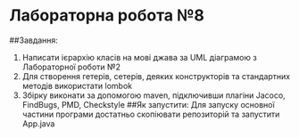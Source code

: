 # Лабораторна робота №8
##Завдання:
1. Написати ієрархію класів на мові джава за UML діаграмою з Лабораторної роботи №2
2. Для створення гетерів, сетерів, деяких конструкторів та стандартних методів використати lombok
3. Збірку виконати за допомогою maven, підключивши плагіни Jacoco, FindBugs, PMD, Checkstyle
##Як запустити:
Для запуску основної частини програми достатньо скопіювати репозиторій та запустити App.java
